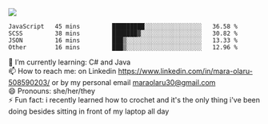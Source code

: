 

 <img align="center" src="https://github-readme-stats.vercel.app/api?username=MaraxD&theme=github_dark&show_icons=true&count_private=true"/>
 <br/>

<!--START_SECTION:waka-->

```text
JavaScript   45 mins         █████████░░░░░░░░░░░░░░░░   36.58 %
SCSS         38 mins         ███████▓░░░░░░░░░░░░░░░░░   30.82 %
JSON         16 mins         ███▒░░░░░░░░░░░░░░░░░░░░░   13.33 %
Other        16 mins         ███▒░░░░░░░░░░░░░░░░░░░░░   12.96 %
```

<!--END_SECTION:waka-->
<!--[![willianrod's wakatime stats](https://github-readme-stats.vercel.app/api/wakatime?username=MaraxD)](https://github.com/anuraghazra/github-readme-stats)-->

🌱 I’m currently learning: C# and Java <br/>
📫 How to reach me: on Linkedin https://www.linkedin.com/in/mara-olaru-508590203/ or by my personal email maraolaru30@gmail.com <br/>
😄 Pronouns: she/her/they <br/>
⚡ Fun fact: i recently learned how to crochet and it's the only thing i've been doing besides sitting in front of my laptop all day <br/>
 
